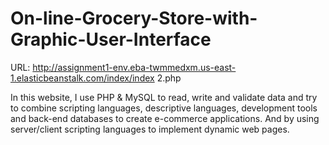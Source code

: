 # On-line-Grocery-Store-with-Graphic-User-Interface
URL: http://assignment1-env.eba-twmmedxm.us-east-1.elasticbeanstalk.com/index/index 2.php

In this website, I use PHP & MySQL to read, write and validate data and try to combine scripting languages, descriptive languages, development tools and back-end databases to create e-commerce applications. And by using server/client scripting languages to implement dynamic web pages.
